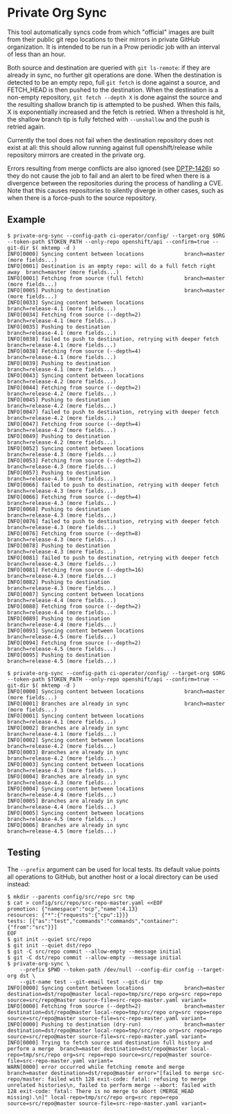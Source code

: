 # Private Org Sync

This tool automatically syncs code from which "official" images are built
from their public git repo locations to their mirrors in private GitHub
organization. It is intended to be run in a Prow periodic job with an interval
of less than an hour.

Both source and destination are queried with `git ls-remote`: if they are
already in sync, no further git operations are done. When the destination is
detected to be an empty repo, full `git fetch` is done against a source,
and FETCH_HEAD is then pushed to the destination. When the destination
is a non-empty repository, `git fetch --depth X` is done against the
source and the resulting shallow branch tip is attempted to be pushed.
When this fails, X is exponentially increased and the fetch is retried.
When a threshold is hit, the shallow branch tip is fully fetched with
`--unshallow` and the push is retried again.

Currently the tool does not fail when the destination repository does not exist
at all: this should allow running against full openshift/release while
repository mirrors are created in the private org.

Errors resulting from merge conflicts are also ignored (see [DPTP-1426][]) so
they do not cause the job to fail and an alert to be fired when there is a
divergence between the repositories during the process of handling a CVE.  Note
that this causes repositories to silently diverge in other cases, such as when
there is a force-push to the source repository.

## Example

```console
$ private-org-sync --config-path ci-operator/config/ --target-org $ORG --token-path $TOKEN_PATH --only-repo openshift/api --confirm=true --git-dir $( mktemp -d )
INFO[0000] Syncing content between locations             branch=master (more fields...)
INFO[0001] Destination is an empty repo: will do a full fetch right away  branch=master (more fields...)
INFO[0001] Fetching from source (full fetch)             branch=master (more fields...)
INFO[0005] Pushing to destination                        branch=master (more fields...)
INFO[0033] Syncing content between locations             branch=release-4.1 (more fields...)
INFO[0034] Fetching from source (--depth=2)              branch=release-4.1 (more fields...)
INFO[0035] Pushing to destination                        branch=release-4.1 (more fields...)
INFO[0038] failed to push to destination, retrying with deeper fetch  branch=release-4.1 (more fields...)
INFO[0038] Fetching from source (--depth=4)              branch=release-4.1 (more fields...)
INFO[0039] Pushing to destination                        branch=release-4.1 (more fields...)
INFO[0043] Syncing content between locations             branch=release-4.2 (more fields...)
INFO[0044] Fetching from source (--depth=2)              branch=release-4.2 (more fields...)
INFO[0045] Pushing to destination                        branch=release-4.2 (more fields...)
INFO[0047] failed to push to destination, retrying with deeper fetch  branch=release-4.2 (more fields...)
INFO[0047] Fetching from source (--depth=4)              branch=release-4.2 (more fields...)
INFO[0049] Pushing to destination                        branch=release-4.2 (more fields...)
INFO[0052] Syncing content between locations             branch=release-4.3 (more fields...)
INFO[0053] Fetching from source (--depth=2)              branch=release-4.3 (more fields...)
INFO[0057] Pushing to destination                        branch=release-4.3 (more fields...)
INFO[0066] failed to push to destination, retrying with deeper fetch  branch=release-4.3 (more fields...)
INFO[0066] Fetching from source (--depth=4)              branch=release-4.3 (more fields...)
INFO[0068] Pushing to destination                        branch=release-4.3 (more fields...)
INFO[0076] failed to push to destination, retrying with deeper fetch  branch=release-4.3 (more fields...)
INFO[0076] Fetching from source (--depth=8)              branch=release-4.3 (more fields...)
INFO[0078] Pushing to destination                        branch=release-4.3 (more fields...)
INFO[0081] failed to push to destination, retrying with deeper fetch  branch=release-4.3 (more fields...)
INFO[0081] Fetching from source (--depth=16)             branch=release-4.3 (more fields...)
INFO[0082] Pushing to destination                        branch=release-4.3 (more fields...)
INFO[0087] Syncing content between locations             branch=release-4.4 (more fields...)
INFO[0088] Fetching from source (--depth=2)              branch=release-4.4 (more fields...)
INFO[0089] Pushing to destination                        branch=release-4.4 (more fields...)
INFO[0093] Syncing content between locations             branch=release-4.5 (more fields...)
INFO[0094] Fetching from source (--depth=2)              branch=release-4.5 (more fields...)
INFO[0095] Pushing to destination                        branch=release-4.5 (more fields...)

$ private-org-sync --config-path ci-operator/config/ --target-org $ORG --token-path $TOKEN_PATH --only-repo openshift/api --confirm=true --git-dir $( mktemp -d )
INFO[0000] Syncing content between locations             branch=master (more fields...)
INFO[0001] Branches are already in sync                  branch=master (more fields...)
INFO[0001] Syncing content between locations             branch=release-4.1 (more fields...)
INFO[0002] Branches are already in sync                  branch=release-4.1 (more fields...)
INFO[0002] Syncing content between locations             branch=release-4.2 (more fields...)
INFO[0003] Branches are already in sync                  branch=release-4.2 (more fields...)
INFO[0003] Syncing content between locations             branch=release-4.3 (more fields...)
INFO[0004] Branches are already in sync                  branch=release-4.3 (more fields...)
INFO[0004] Syncing content between locations             branch=release-4.4 (more fields...)
INFO[0005] Branches are already in sync                  branch=release-4.4 (more fields...)
INFO[0005] Syncing content between locations             branch=release-4.5 (more fields...)
INFO[0006] Branches are already in sync                  branch=release-4.5 (more fields...)
```

## Testing

The `--prefix` argument can be used for local tests.  Its default value points
all operations to GitHub, but another host or a local directory can be used
instead:

```console
$ mkdir --parents config/src/repo src tmp
$ cat > config/src/repo/src-repo-master.yaml <<EOF
promotion: {"namespace":"ocp","name":4.13}
resources: {"*":{"requests":{"cpu":1}}}
tests: [{"as":"test","commands":"commands","container":{"from":"src"}}]
EOF
$ git init --quiet src/repo
$ git init --quiet dst/repo
$ git -C src/repo commit --allow-empty --message initial
$ git -C dst/repo commit --allow-empty --message initial
$ private-org-sync \
    --prefix $PWD --token-path /dev/null --config-dir config --target-org dst \
    --git-name test --git-email test --git-dir tmp
INFO[0000] Syncing content between locations             branch=master destination=dst/repo@master local-repo=tmp/src/repo org=src repo=repo source=src/repo@master source-file=src-repo-master.yaml variant=
INFO[0000] Fetching from source (--depth=2)              branch=master destination=dst/repo@master local-repo=tmp/src/repo org=src repo=repo source=src/repo@master source-file=src-repo-master.yaml variant=
INFO[0000] Pushing to destination (dry-run)              branch=master destination=dst/repo@master local-repo=tmp/src/repo org=src repo=repo source=src/repo@master source-file=src-repo-master.yaml variant=
INFO[0000] Trying to fetch source and destination full history and perform a merge  branch=master destination=dst/repo@master local-repo=tmp/src/repo org=src repo=repo source=src/repo@master source-file=src-repo-master.yaml variant=
WARN[0000] error occurred while fetching remote and merge  branch=master destination=dst/repo@master error="[failed to merge src-repo/master: failed with 128 exit-code: fatal: refusing to merge unrelated histories\n, failed to perform merge --abort: failed with 128 exit-code: fatal: There is no merge to abort (MERGE_HEAD missing).\n]" local-repo=tmp/src/repo org=src repo=repo source=src/repo@master source-file=src-repo-master.yaml variant=
```

[DPTP-1426]: https://issues.redhat.com/browse/DPTP-1426
